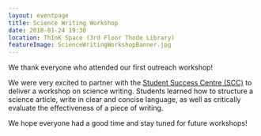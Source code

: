 ```yaml
---
layout: eventpage
title: Science Writing Workshop
date: 2018-01-24 19:30
location: ThInK Space (3rd Floor Thode Library)
featureImage: ScienceWritingWorkshopBanner.jpg
---
```

We thank everyone who attended our first outreach workshop!

We were very excited to partner with the [Student Success Centre (SCC)](https://studentsuccess.mcmaster.ca/) to deliver a workshop on science writing. Students learned how to structure a science article, write in clear and concise language, as well as critically evaluate the effectiveness of a piece of writing.

We hope everyone had a good time and stay tuned for future workshops!
